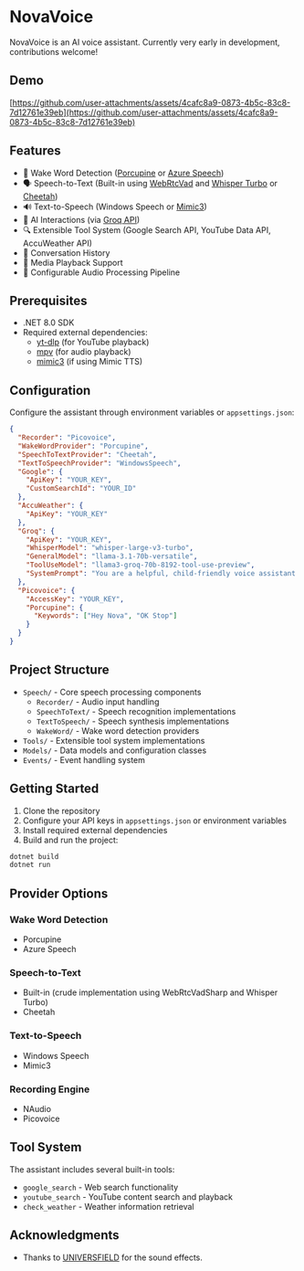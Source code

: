 # NovaVoice

NovaVoice is an AI voice assistant. Currently very early in development, contributions welcome!

## Demo

[https://github.com/user-attachments/assets/4cafc8a9-0873-4b5c-83c8-7d12761e39eb](https://github.com/user-attachments/assets/4cafc8a9-0873-4b5c-83c8-7d12761e39eb)

## Features

- 🎤 Wake Word Detection ([Porcupine](https://github.com/Picovoice/porcupine) or [Azure Speech](https://learn.microsoft.com/en-us/azure/ai-services/speech-service/custom-keyword-basics))
- 🗣️ Speech-to-Text (Built-in using [WebRtcVad](https://github.com/ladenedge/WebRtcVadSharp) and [Whisper Turbo](https://huggingface.co/openai/whisper-large-v3-turbo) or [Cheetah](https://github.com/Picovoice/cheetah))
- 🔊 Text-to-Speech (Windows Speech or [Mimic3](https://mycroft-ai.gitbook.io/docs/mycroft-technologies/mimic-tts/mimic-3))
- 🤖 AI Interactions (via [Groq API](https://groq.com/))
- 🔍 Extensible Tool System (Google Search API, YouTube Data API, AccuWeather API)
- 📝 Conversation History
- 🎵 Media Playback Support
- 🔄 Configurable Audio Processing Pipeline

## Prerequisites

- .NET 8.0 SDK
- Required external dependencies:
    - [yt-dlp](https://github.com/yt-dlp/yt-dlp) (for YouTube playback)
    - [mpv](https://mpv.io/) (for audio playback)
    - [mimic3](https://mycroft-ai.gitbook.io/docs/mycroft-technologies/mimic-tts/mimic-3) (if using Mimic TTS)

## Configuration

Configure the assistant through environment variables or `appsettings.json`:

```json
{
  "Recorder": "Picovoice",
  "WakeWordProvider": "Porcupine",
  "SpeechToTextProvider": "Cheetah",
  "TextToSpeechProvider": "WindowsSpeech",
  "Google": {
    "ApiKey": "YOUR_KEY",
    "CustomSearchId": "YOUR_ID"
  },
  "AccuWeather": {
    "ApiKey": "YOUR_KEY"
  },
  "Groq": {
    "ApiKey": "YOUR_KEY",
    "WhisperModel": "whisper-large-v3-turbo",
    "GeneralModel": "llama-3.1-70b-versatile",
    "ToolUseModel": "llama3-groq-70b-8192-tool-use-preview",
    "SystemPrompt": "You are a helpful, child-friendly voice assistant called Nova. Respond concisely to user prompts (received via Automatic Speech Recognition). You have access to the following tools: `google_search`, `youtube_search`, and `check_weather`. Consider carefully when you should use them.\n\n- Use `youtube_search` to find music and audio content that the user may want to listen to.\n- Use `check_weather` to get the current weather conditions or forecasts for a location.\n- Use `google_search` for retrieving live data, for example news or exchange rates\n\nPrioritise safety and well-being, never provide responses that could be harmful, inappropriate, biased, or misleading. If the prompt is ambiguous, unsafe, or you are unable to provide a helpful response using the available tools, respond with \"Sorry, I can't help with that\"."
  },
  "Picovoice": {
    "AccessKey": "YOUR_KEY",
    "Porcupine": {
      "Keywords": ["Hey Nova", "OK Stop"]
    }
  }
}
```

## Project Structure

- `Speech/` - Core speech processing components
    - `Recorder/` - Audio input handling
    - `SpeechToText/` - Speech recognition implementations
    - `TextToSpeech/` - Speech synthesis implementations
    - `WakeWord/` - Wake word detection providers
- `Tools/` - Extensible tool system implementations
- `Models/` - Data models and configuration classes
- `Events/` - Event handling system

## Getting Started

1. Clone the repository
2. Configure your API keys in `appsettings.json` or environment variables
3. Install required external dependencies
4. Build and run the project:

```bash
dotnet build
dotnet run
```

## Provider Options

### Wake Word Detection
- Porcupine
- Azure Speech

### Speech-to-Text
- Built-in (crude implementation using WebRtcVadSharp and Whisper Turbo)
- Cheetah

### Text-to-Speech
- Windows Speech
- Mimic3

### Recording Engine
- NAudio
- Picovoice

## Tool System

The assistant includes several built-in tools:
- `google_search` - Web search functionality
- `youtube_search` - YouTube content search and playback
- `check_weather` - Weather information retrieval

## Acknowledgments

- Thanks to [UNIVERSFIELD](https://pixabay.com/users/universfield-28281460/) for the sound effects.
